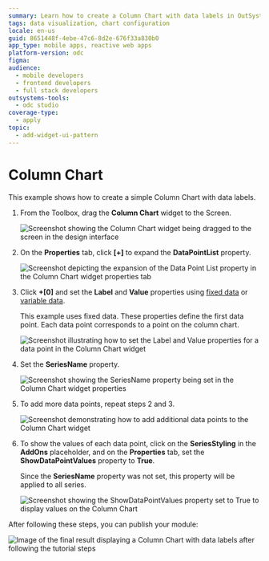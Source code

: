 ```yaml
---
summary: Learn how to create a Column Chart with data labels in OutSystems Developer Cloud (ODC) using the Column Chart widget and various properties.
tags: data visualization, chart configuration
locale: en-us
guid: 8651448f-4ebe-47c6-8d2e-676f33a830b0
app_type: mobile apps, reactive web apps
platform-version: odc
figma:
audience:
  - mobile developers
  - frontend developers
  - full stack developers
outsystems-tools:
  - odc studio
coverage-type:
  - apply
topic:
  - add-widget-ui-pattern
---
```


# Column Chart

This example shows how to create a simple Column Chart with data labels.

1. From the Toolbox, drag the **Column Chart** widget to the Screen.

    ![Screenshot showing the Column Chart widget being dragged to the screen in the design interface](images/chartcolumn-drag-ss.png "Dragging the Column Chart Widget")

1. On the **Properties** tab, click **[+]** to expand the **DataPointList** property.

    ![Screenshot depicting the expansion of the Data Point List property in the Column Chart widget properties tab](images/chartcolumn-expand-ss.png "Expanding the Data Point List Property")

1. Click **+[0]** and set the **Label** and **Value** properties using [fixed data](data.md#populate-your-chart-with-fixed-data) or [variable data](data.md#populate-your-chart-with-variable-data).

    This example uses fixed data. These properties define the first data point. Each data point corresponds to a point on the column chart.

    ![Screenshot illustrating how to set the Label and Value properties for a data point in the Column Chart widget](images/chartcolumn-datapointlist-ss.png "Setting the Data Point Properties")

1. Set the **SeriesName** property.

    ![Screenshot showing the SeriesName property being set in the Column Chart widget properties](images/chart-seriesname-ss.png "Setting the Series Name")

1. To add more data points, repeat steps 2 and 3.

    ![Screenshot demonstrating how to add additional data points to the Column Chart widget](images/chartcolumn-extradatapoints-ss.png "Adding More Data Points")

1. To show the values of each data point, click on the **SeriesStyling** in the **AddOns** placeholder, and on the **Properties** tab, set the **ShowDataPointValues** property to **True**.

    Since the **SeriesName** property was not set, this property will be applied to all series.

    ![Screenshot showing the ShowDataPointValues property set to True to display values on the Column Chart](images/chartcolumn-showdatapoint-ss.png "Enabling Data Point Value Display")

After following these steps, you can publish your module:

![Image of the final result displaying a Column Chart with data labels after following the tutorial steps](images/chartcolumn-result.png "Final Column Chart Pattern Result")
